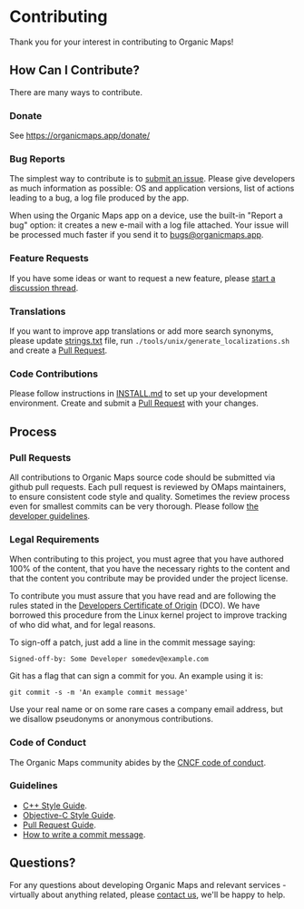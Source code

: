 # Contributing

Thank you for your interest in contributing to Organic Maps!

## How Can I Contribute?

There are many ways to contribute.

### Donate

See https://organicmaps.app/donate/

### Bug Reports

The simplest way to contribute is to [submit an issue](https://github.com/organicmaps/organicmaps/issues).
Please give developers as much information as possible: OS and application versions,
list of actions leading to a bug, a log file produced by the app.

When using the Organic Maps app on a device, use the built-in "Report a bug" option:
it creates a new e-mail with a log file attached. Your issue will be processed much
faster if you send it to bugs@organicmaps.app.

### Feature Requests

If you have some ideas or want to request a new feature, please [start a discussion thread](https://github.com/organicmaps/organicmaps/discussions/categories/ideas).

### Translations

If you want to improve app translations or add more search synonyms, please update [strings.txt](https://github.com/organicmaps/organicmaps/blob/master/data/strings/strings.txt) file, run `./tools/unix/generate_localizations.sh` and create a [Pull Request](#pull-requests).

### Code Contributions

Please follow instructions in [INSTALL.md](INSTALL.md) to set up your development environment.
Create and submit a [Pull Request](#pull-requests) with your changes.

## Process

### Pull Requests

All contributions to Organic Maps source code should be submitted via github pull requests.
Each pull request is reviewed by OMaps maintainers, to ensure consistent code style
and quality. Sometimes the review process even for smallest commits can be
very thorough. Please follow [the developer guidelines](#guidelines).

### Legal Requirements

When contributing to this project, you must agree that you have authored 100%
of the content, that you have the necessary rights to the content and that
the content you contribute may be provided under the project license.

To contribute you must assure that you have read and are following the rules
stated in the [Developers Certificate of Origin](DCO.md) (DCO). We have
borrowed this procedure from the Linux kernel project to improve tracking of
who did what, and for legal reasons.

To sign-off a patch, just add a line in the commit message saying:

    Signed-off-by: Some Developer somedev@example.com

Git has a flag that can sign a commit for you. An example using it is:

    git commit -s -m 'An example commit message'

Use your real name or on some rare cases a company email address, but we
disallow pseudonyms or anonymous contributions.

### Code of Conduct

The Organic Maps community abides by the [CNCF code of conduct](CODE_OF_CONDUCT).

### Guidelines

- [C++ Style Guide](CPP_STYLE.md).
- [Objective-C Style Guide](OBJC_STYLE.md).
- [Pull Request Guide](PR_GUIDE.md).
- [How to write a commit message](COMMIT_MESSAGES.md).

## Questions?

For any questions about developing Organic Maps and relevant services -
virtually about anything related, please [contact us](COMMUNICATION.md),
we'll be happy to help.
